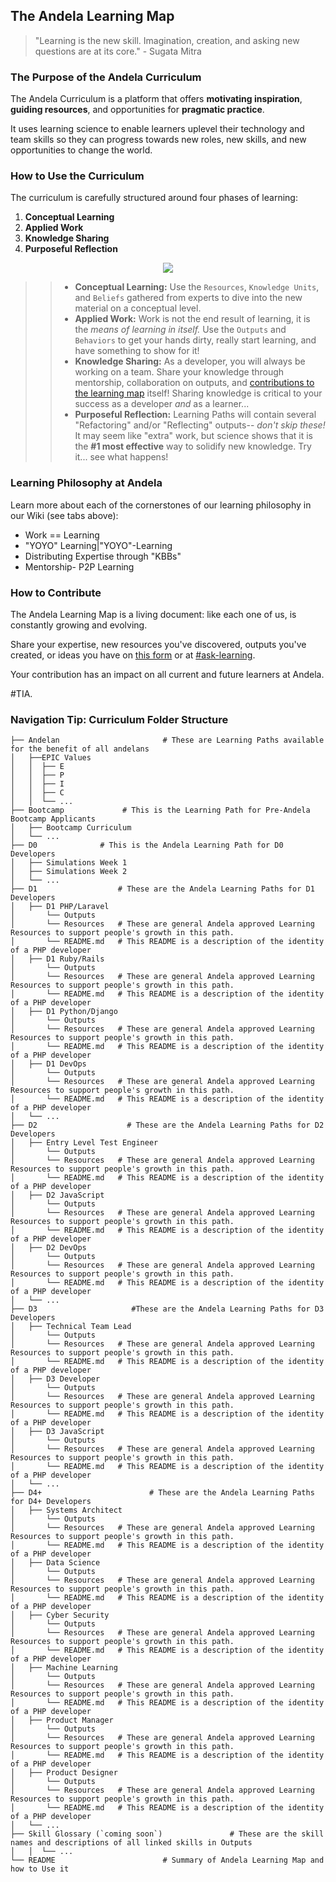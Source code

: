## The Andela Learning Map

> "Learning is the new skill. Imagination, creation, and asking new questions are at its core." - Sugata Mitra

### The Purpose of the Andela Curriculum
The Andela Curriculum is a platform that offers **motivating inspiration**, **guiding resources**, and opportunities for **pragmatic practice**. 

It uses learning science to enable learners uplevel their technology and team skills so they can progress towards new roles, new skills, and new opportunities to change the world. 

### How to Use the Curriculum
The curriculum is carefully structured around four phases of learning: 
1. **Conceptual Learning** 
2. **Applied Work** 
3. **Knowledge Sharing** 
4. **Purposeful Reflection** 

<p align="center">
  <img align="center" src="https://cloud.githubusercontent.com/assets/5239538/25678398/94010a62-3017-11e7-98c5-82b28d8bc5ff.png" />
</p>

>> - **Conceptual Learning:** Use the `Resources`, `Knowledge Units`, and `Beliefs` gathered from experts to dive into the new material on a conceptual level. 
>> - **Applied Work:** Work is not the end result of learning, it is the _means of learning in itself._ Use the `Outputs` and `Behaviors` to get your hands dirty, really start learning, and have something to show for it! 
>> - **Knowledge Sharing:** As a developer, you will always be working on a team. Share your knowledge through mentorship, collaboration on outputs, and [contributions to the learning map](https://docs.google.com/a/andela.com/forms/d/1LyMSebi90YnUxj5G6UD4eGGsItjb3XjgeAAWHpQZYkQ/edit) itself! Sharing knowledge is critical to your success as a developer _and_ as a learner... 
>> - **Purposeful Reflection:** Learning Paths will contain several "Refactoring" and/or "Reflecting" outputs-- _don't skip these!_ It may seem like "extra" work, but science shows that it is the **#1 most effective** way to solidify new knowledge. Try it... see what happens! 

### Learning Philosophy at Andela
Learn more about each of the cornerstones of our learning philosophy in our Wiki (see tabs above): 
- Work == Learning
- "YOYO" Learning|"YOYO"-Learning
- Distributing Expertise through "KBBs"
- Mentorship- P2P Learning

### How to Contribute
The Andela Learning Map is a living document: like each one of us, is constantly growing and evolving.

Share your expertise, new resources you've discovered, outputs you've created, or ideas you have on [this form](https://docs.google.com/a/andela.com/forms/d/1LyMSebi90YnUxj5G6UD4eGGsItjb3XjgeAAWHpQZYkQ/edit) or at [#ask-learning](https://andela.slack.com/messages/C27A7HH8C/details/).  

Your contribution has an impact on all current and future learners at Andela. 

#TIA. 


### Navigation Tip: Curriculum Folder Structure

```
├── Andelan                       # These are Learning Paths available for the benefit of all andelans
│   ├──EPIC Values                   
│   │  ├── E
│   │  ├── P
│   │  ├── I
│   │  ├── C
│   │  └── ...  
├── Bootcamp             # This is the Learning Path for Pre-Andela Bootcamp Applicants
│   ├── Bootcamp Curriculum
│   └── ...           
├── D0              # This is the Andela Learning Path for D0 Developers 
│   ├── Simulations Week 1 
│   ├── Simulations Week 2
│   └── ...                  
├── D1                  # These are the Andela Learning Paths for D1 Developers
│   ├── D1 PHP/Laravel
│       └── Outputs 
│       └── Resources   # These are general Andela approved Learning Resources to support people's growth in this path. 
│       └── README.md   # This README is a description of the identity of a PHP developer
│   ├── D1 Ruby/Rails 
│       └── Outputs 
│       └── Resources   # These are general Andela approved Learning Resources to support people's growth in this path. 
│       └── README.md   # This README is a description of the identity of a PHP developer
│   ├── D1 Python/Django  
│       └── Outputs 
│       └── Resources   # These are general Andela approved Learning Resources to support people's growth in this path. 
│       └── README.md   # This README is a description of the identity of a PHP developer 
│   ├── D1 DevOps  
│       └── Outputs 
│       └── Resources   # These are general Andela approved Learning Resources to support people's growth in this path. 
│       └── README.md   # This README is a description of the identity of a PHP developer 
│   └── ...                   
├── D2                    # These are the Andela Learning Paths for D2 Developers
│   ├── Entry Level Test Engineer
│       └── Outputs 
│       └── Resources   # These are general Andela approved Learning Resources to support people's growth in this path. 
│       └── README.md   # This README is a description of the identity of a PHP developer
│   ├── D2 JavaScript
│       └── Outputs 
│       └── Resources   # These are general Andela approved Learning Resources to support people's growth in this path. 
│       └── README.md   # This README is a description of the identity of a PHP developer
│   ├── D2 DevOps
│       └── Outputs 
│       └── Resources   # These are general Andela approved Learning Resources to support people's growth in this path. 
│       └── README.md   # This README is a description of the identity of a PHP developer
│   └── ...   
├── D3                     #These are the Andela Learning Paths for D3 Developers    
│   ├── Technical Team Lead     
│       └── Outputs 
│       └── Resources   # These are general Andela approved Learning Resources to support people's growth in this path. 
│       └── README.md   # This README is a description of the identity of a PHP developer        
│   ├── D3 Developer
│       └── Outputs 
│       └── Resources   # These are general Andela approved Learning Resources to support people's growth in this path. 
│       └── README.md   # This README is a description of the identity of a PHP developer
│   ├── D3 JavaScript
│       └── Outputs 
│       └── Resources   # These are general Andela approved Learning Resources to support people's growth in this path. 
│       └── README.md   # This README is a description of the identity of a PHP developer
│   └── ...                       
├── D4+                        # These are the Andela Learning Paths for D4+ Developers
│   ├── Systems Architect   
│       └── Outputs 
│       └── Resources   # These are general Andela approved Learning Resources to support people's growth in this path. 
│       └── README.md   # This README is a description of the identity of a PHP developer        
│   ├── Data Science  
│       └── Outputs 
│       └── Resources   # These are general Andela approved Learning Resources to support people's growth in this path. 
│       └── README.md   # This README is a description of the identity of a PHP developer         
│   ├── Cyber Security
│       └── Outputs 
│       └── Resources   # These are general Andela approved Learning Resources to support people's growth in this path. 
│       └── README.md   # This README is a description of the identity of a PHP developer
│   ├── Machine Learning 
│       └── Outputs 
│       └── Resources   # These are general Andela approved Learning Resources to support people's growth in this path. 
│       └── README.md   # This README is a description of the identity of a PHP developer
│   ├── Product Manager
│       └── Outputs 
│       └── Resources   # These are general Andela approved Learning Resources to support people's growth in this path. 
│       └── README.md   # This README is a description of the identity of a PHP developer
│   ├── Product Designer
│       └── Outputs 
│       └── Resources   # These are general Andela approved Learning Resources to support people's growth in this path. 
│       └── README.md   # This README is a description of the identity of a PHP developer
│   └── ...    
├── Skill Glossary (`coming soon`)               # These are the skill names and descriptions of all linked skills in Outputs                
│   │  └── ...     
└── README                        # Summary of Andela Learning Map and how to Use it
 ```
